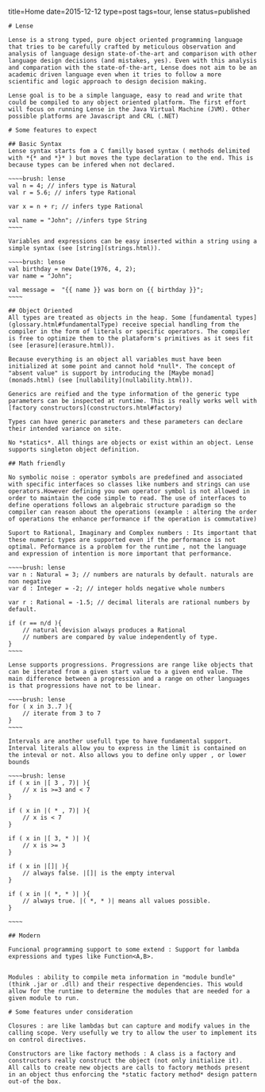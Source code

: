 title=Home
date=2015-12-12
type=post
tags=tour, lense
status=published
~~~~~~
# Lense

Lense is a strong typed, pure object oriented programming language that tries to be carefully crafted by meticulous observation and analysis of language design state-of-the-art and comparison with other language design decisions (and mistakes, yes). Even with this analysis and comparation with the state-of-the-art, Lense does not aim to be an academic driven language even when it tries to follow a more scientific and logic approach to design decision making.

Lense goal is to be a simple language, easy to read and write that could be compiled to any object oriented platform. The first effort will focus on running Lense in the Java Virtual Machine (JVM). Other possible platforms are Javascript and CRL (.NET)

# Some features to expect 

## Basic Syntax
Lense syntax starts fom a C familly based syntax ( methods delimited with *{* and *}* ) but moves the type declaration to the end. This is because types can be infered when not declared.

~~~~brush: lense 
val n = 4; // infers type is Natural
val r = 5.6; // infers type Rational

var x = n + r; // infers type Rational 

val name = "John"; //infers type String
~~~~

Variables and expressions can be easy inserted within a string using a simple syntax (see [string](strings.html)).

~~~~brush: lense 
val birthday = new Date(1976, 4, 2);
var name = "John";

val message =  "{{ name }} was born on {{ birthday }}";
~~~~

## Object Oriented
All types are treated as objects in the heap. Some [fundamental types](glossary.html#fundamentalType) receive special handling from the compiler in the form of literals or specific operators. The compiler is free to optimize them to the plataform's primitives as it sees fit (see [erasure](erasure.html)).

Because everything is an object all variables must have been initialized at some point and cannot hold *null*. The concept of "absent value" is support by introducing the [Maybe monad](monads.html) (see [nullability](nullability.html)).  

Generics are reified and the type information of the generic type parameters can be inspected at runtime. This is really works well with [factory constructors](constructors.html#factory)

Types can have generic parameters and these parameters can declare their intended variance on site. 

No *statics*. All things are objects or exist within an object. Lense supports singleton object definition.

## Math friendly

No symbolic noise : operator symbols are predefined and associated with specific interfaces so classes like numbers and strings can use operators.However defining you own operator symbol is not allowed in order to maintain the code simple to read. The use of interfaces to define operations follows an algebraic structure paradigm so the compiler can reason about the operations (example : altering the order of operations the enhance performance if the operation is commutative)

Suport to Rational, Imaginary and Complex numbers : Its important that these numeric types are supported even if the performance is not optimal. Peformance is a problem for the runtime , not the language and expression of intention is more important that performance.

~~~~brush: lense 
var n : Natural = 3; // numbers are naturals by default. naturals are non negative
var d : Integer = -2; // integer holds negative whole numbers 

var r : Rational = -1.5; // decimal literals are rational numbers by default.

if (r == n/d ){
	// natural devision always produces a Rational
	// numbers are compared by value independently of type.
}
~~~~

Lense supports progressions. Progressions are range like objects that can be iterated from a given start value to a given end value. The main difference between a progression and a range on other languages is that progressions have not to be linear.

~~~~brush: lense 
for ( x in 3..7 ){
	// iterate from 3 to 7
}
~~~~

Intervals are another usefull type to have fundamental support. Interval literals allow you to express in the limit is contained on the inteval or not. Also allows you to define only upper , or lower bounds

~~~~brush: lense 
if ( x in |[ 3 , 7)| ){
	// x is >=3 and < 7
}

if ( x in |( * , 7)| ){
	// x is < 7
}

if ( x in |[ 3, * )| ){
	// x is >= 3
}

if ( x in |[]| ){
	// always false. |[]| is the empty interval
}

if ( x in |( *, * )| ){
	// always true. |( *, * )| means all values possible.
}

~~~~

## Modern

Funcional programming support to some extend : Support for lambda expressions and types like Function<A,B>. 


Modules : ability to compile meta information in "module bundle" (think .jar or .dll) and their respective dependencies. This would allow for the runtime to determine the modules that are needed for a given module to run.

# Some features under consideration

Closures : are like lambdas but can capture and modify values in the calling scope. Very usefully we try to allow the user to implement its on control directives.

Constructors are like factory methods : A class is a factory and constructors really construct the object (not only initialize it). 
All calls to create new objects are calls to factory methods present in an object thus enforcing the *static factory method* design pattern out-of the box. 